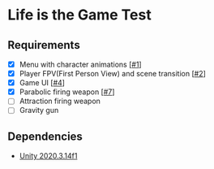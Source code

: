 # Life is the Game Test
## Requirements
* [X] Menu with character animations [[#1](https://github.com/Steback/LitGame/pull/1)]
* [X] Player FPV(First Person View) and scene transition [[#2](https://github.com/Steback/LitGame/pull/2)]
* [X] Game UI [[#4](https://github.com/Steback/LitGame/pull/4)]
* [X] Parabolic firing weapon [[#7](https://github.com/Steback/LitGame/pull/7)]
* [ ] Attraction firing weapon
* [ ] Gravity gun

## Dependencies
* [Unity 2020.3.14f1](https://unity.com/releases/editor/whats-new/2020.3.14)
